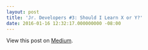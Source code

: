 ```yaml
---
layout: post
title: 'Jr. Developers #3: Should I Learn X or Y?'
date: 2016-01-16 12:32:17.000000000 -08:00
---
```

<!-- link[https://medium.com/@mscccc/jr-developers-3-should-i-learn-x-or-y-9116945ecd91#.v5pda1mu7] -->

View this post on [Medium](https://medium.com/@mscccc/jr-developers-3-should-i-learn-x-or-y-9116945ecd91#.v5pda1mu7).
